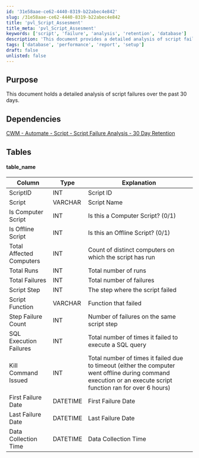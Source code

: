 ```yaml
---
id: '31e58aae-ce62-4440-8319-b22abec4e842'
slug: /31e58aae-ce62-4440-8319-b22abec4e842
title: 'pvl_Script_Assesment'
title_meta: 'pvl_Script_Assesment'
keywords: ['script', 'failure', 'analysis', 'retention', 'database']
description: 'This document provides a detailed analysis of script failures over the past 30 days, including dependencies, table structures, and various metrics related to script performance and failures.'
tags: ['database', 'performance', 'report', 'setup']
draft: false
unlisted: false
---
```


## Purpose

This document holds a detailed analysis of script failures over the past 30 days.

## Dependencies

[CWM - Automate - Script - Script Failure Analysis - 30 Day Retention](/docs/36a13e9c-fd23-4dae-9979-04a99a787ac0)

## Tables

#### table_name

| Column                     | Type     | Explanation                                                                                       |
|---------------------------|----------|---------------------------------------------------------------------------------------------------|
| ScriptID                  | INT      | Script ID                                                                                        |
| Script                    | VARCHAR  | Script Name                                                                                       |
| Is Computer Script        | INT      | Is this a Computer Script? (0/1)                                                                 |
| Is Offline Script         | INT      | Is this an Offline Script? (0/1)                                                                  |
| Total Affected Computers   | INT      | Count of distinct computers on which the script has run                                           |
| Total Runs                | INT      | Total number of runs                                                                               |
| Total Failures            | INT      | Total number of failures                                                                           |
| Script Step               | INT      | The step where the script failed                                                                   |
| Script Function           | VARCHAR  | Function that failed                                                                               |
| Step Failure Count        | INT      | Number of failures on the same script step                                                        |
| SQL Execution Failures    | INT      | Total number of times it failed to execute a SQL query                                            |
| Kill Command Issued       | INT      | Total number of times it failed due to timeout (either the computer went offline during command execution or an execute script function ran for over 6 hours) |
| First Failure Date        | DATETIME | First Failure Date                                                                                 |
| Last Failure Date         | DATETIME | Last Failure Date                                                                                  |
| Data Collection Time      | DATETIME | Data Collection Time                                                                                |

